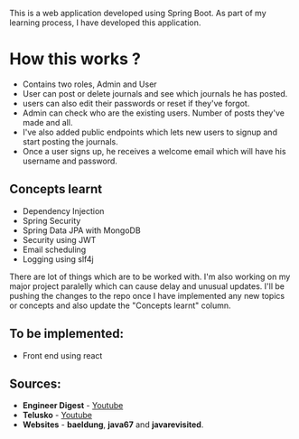 This is a web application developed using Spring Boot. As part of my learning process, I have developed this application.


# How this works ?
* Contains two roles, Admin and User
* User can post or delete journals and see which journals he has posted.
* users can also edit their passwords or reset if they've forgot.
* Admin can check who are the existing users. Number of posts they've made and all.
* I've also added public endpoints which lets new users to signup and start posting the journals.
* Once a user signs up, he receives a welcome email which will have his username and password.

## Concepts learnt
* Dependency Injection
* Spring Security
* Spring Data JPA with MongoDB
* Security using JWT
* Email scheduling
* Logging using slf4j

There are lot of things which are to be worked with. I'm also working on my major project paralelly which can cause delay and unusual updates.
I'll be pushing the changes to the repo once I have implemented any new topics or concepts and also update the "Concepts learnt" column.

## To be implemented:
* Front end using react

## Sources:
* **Engineer Digest** - [Youtube](https://www.youtube.com/watch?v=1993zSY5UBI&list=PLA3GkZPtsafacdBLdd3p1DyRd5FGfr3Ue)
* **Telusko** - [Youtube](https://www.youtube.com/watch?v=Zxwq3aW9ctU&list=PLsyeobzWxl7qbKoSgR5ub6jolI8-ocxCF)
* **Websites** - **baeldung**, **java67** and **javarevisited**.
